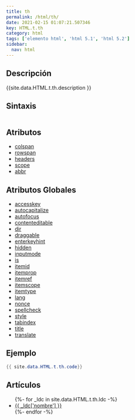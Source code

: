 ```yaml
---
title: th
permalink: /html/th/
date: 2021-02-15 01:07:21.507346
key: HTML.t.th
category: html
tags: ['elemento html', 'html 5.1', 'html 5.2']
sidebar: 
  nav: html
---
```


## Descripción
{{site.data.HTML.t.th.description }}

## Sintaxis
~~~html
~~~

## Atributos
* [colspan](/html/th/colspan/)
* [rowspan](/html/th/rowspan/)
* [headers](/html/th/headers/)
* [scope](/html/th/scope/)
* [abbr](/html/th/abbr/)

## Atributos Globales
* [accesskey](/html/accesskey/)
* [autocapitalize](/html/autocapitalize/)
* [autofocus](/html/autofocus/)
* [contenteditable](/html/contenteditable/)
* [dir](/html/dir/)
* [draggable](/html/draggable/)
* [enterkeyhint](/html/enterkeyhint/)
* [hidden](/html/hidden/)
* [inputmode](/html/inputmode/)
* [is](/html/is/)
* [itemid](/html/itemid/)
* [itemprop](/html/itemprop/)
* [itemref](/html/itemref/)
* [itemscope](/html/itemscope/)
* [itemtype](/html/itemtype/)
* [lang](/html/lang/)
* [nonce](/html/nonce/)
* [spellcheck](/html/spellcheck/)
* [style](/html/style/)
* [tabindex](/html/tabindex/)
* [title](/html/title/)
* [translate](/html/translate/)

## Ejemplo
~~~java
{{ site.data.HTML.t.th.code}}
~~~

## Artículos
<ul>
{%- for _ldc in site.data.HTML.t.th.ldc -%}
   <li>
       <a href="{{_ldc['url'] }}">{{ _ldc['nombre'] }}</a>
   </li>
{%- endfor -%}
</ul>
